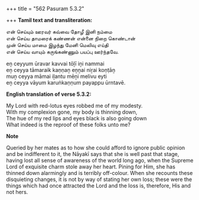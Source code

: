 +++
title = "562 Pasuram 5.3.2"

+++
**Tamil text and transliteration:**

என் செய்யும் ஊரவர் கவ்வை தோழீ இனி நம்மை  
என் செய்ய தாமரைக் கண்ணன் என்னை நிறை கொண்டான்  
முன் செய்ய மாமை இழந்து மேனி மெலிவு எய்தி  
என் செய்ய வாயும் கருங்கண்ணும் பயப்பு ஊர்ந்தவே.

eṉ ceyyum ūravar kavvai tōḻī iṉi nammai  
eṉ ceyya tāmaraik kaṇṇaṉ eṉṉai niṟai koṇṭāṉ  
muṉ ceyya māmai iḻantu mēṉi melivu eyti  
eṉ ceyya vāyum karuṅkaṇṇum payappu ūrntavē.

**English translation of verse 5.3.2:**

My Lord with red-lotus eyes robbed me of my modesty.  
With my complexion gone, my body is thinning down,  
The hue of my red lips and eyes black is also going down  
What indeed is the reproof of these folks unto me?

**Note**

Queried by her mates as to how she could afford to ignore public opinion and be indifferent to it, the Nāyakī says that she is well past that stage, having lost all sense of awareness of the world long ago, when the Supreme Lord of exquisite charm stole away her heart. Pining for Him, she has thinned down alarmingly and is terribly off-colour. When she recounts these disquieting changes, it is not by way of stating her own loss; these were the things which had once attracted the Lord and the loss is, therefore, His and not hers.


